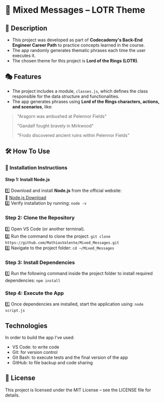 # 🚀 Mixed Messages – LOTR Theme  

## 📖 Description  
* This project was developed as part of **Codecademy's Back-End Engineer Career Path** to practice concepts learned in the course.  
* The app randomly generates thematic phrases each time the user executes it.  
* The chosen theme for this project is **Lord of the Rings (LOTR)**.  

## 🎭 Features  
* The project includes a module, `classes.js`, which defines the class responsible for the data structure and functionalities.  
* The app generates phrases using **Lord of the Rings characters, actions, and scenarios**, like:
> "Aragorn was ambushed at Pelennor Fields"
>
> "Gandalf fought bravely in Mirkwood"
>  
> "Frodo discovered ancient ruins within Pelennor Fields"

## 🛠 How To Use  

### 🔧 Installation Instructions  

#### Step 1: Install Node.js  
1️⃣ Download and install **Node.js** from the official website:  
   🔗 [Node.js Download](https://nodejs.org/)  
2️⃣ Verify installation by running:
    `node -v`

### Step 2: Clone the Repository
1️⃣ Open VS Code (or another terminal).   
2️⃣ Run the command to clone the project:
    `git clone https://github.com/MathiasValente/Mixed_Messages.git` <br>
3️⃣ Navigate to the project folder:
    `cd ~/Mixed_Messages`

### Step 3: Install Dependencies
1️⃣ Run the following command inside the project folder to install required dependencies:
    `npm install`

### Step 4: Execute the App
1️⃣ Once dependencies are installed, start the application using:
    `node script.js`

## Technologies
In order to build the app I've used:    
* VS Code: to write code
* Git: for version control 
* Git Bash: to execute tests and the final version of the app
* GitHub: to file backup and code sharing

## 📜 License  
This project is licensed under the MIT License – see the LICENSE file for details.